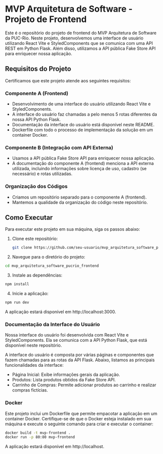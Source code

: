 # MVP Arquitetura de Software - Projeto de Frontend

Este é o repositório do projeto de frontend do MVP Arquitetura de Software da PUC-Rio. Neste projeto, desenvolvemos uma interface de usuário utilizando React Vite e StyledComponents que se comunica com uma API REST em Python Flask. Além disso, utilizamos a API pública Fake Store API para enriquecer nossa aplicação.

## Requisitos do Projeto

Certificamos que este projeto atende aos seguintes requisitos:

### Componente A (Frontend)

- Desenvolvimento de uma interface do usuário utilizando React Vite e StyledComponents.
- A interface do usuário faz chamadas a pelo menos 5 rotas diferentes da nossa API Python Flask.
- Documentação da interface do usuário está disponível neste README.
- Dockerfile com todo o processo de implementação da solução em um container Docker.

### Componente B (Integração com API Externa)

- Usamos a API pública Fake Store API para enriquecer nossa aplicação.
- A documentação do componente A (frontend) menciona a API externa utilizada, incluindo informações sobre licença de uso, cadastro (se necessário) e rotas utilizadas.

### Organização dos Códigos

- Criamos um repositório separado para o componente A (frontend).
- Mantemos a qualidade da organização do código neste repositório.

## Como Executar

Para executar este projeto em sua máquina, siga os passos abaixo:

1. Clone este repositório:

   ```bash
   git clone https://github.com/seu-usuario/mvp_arquitetura_software_pucrio_frontend.git
    ```
   
2. Navegue para o diretório do projeto:

```bash
cd mvp_arquitetura_software_pucrio_frontend
   ```

3. Instale as dependências:

```bash
npm install
```

4. Inicie a aplicação:

```bash
npm run dev
```

A aplicação estará disponível em http://localhost:3000.

### Documentação da Interface do Usuário
Nossa interface do usuário foi desenvolvida com React Vite e StyledComponents. Ela se comunica com a API Python Flask, que está disponível neste repositório.

A interface do usuário é composta por várias páginas e componentes que fazem chamadas para as rotas da API Flask. Abaixo, listamos as principais funcionalidades da interface:

- Página Inicial: Exibe informações gerais da aplicação.
- Produtos: Lista produtos obtidos da Fake Store API.
- Carrinho de Compras: Permite adicionar produtos ao carrinho e realizar compras fictícias.



### Docker
Este projeto inclui um Dockerfile que permite empacotar a aplicação em um container Docker. Certifique-se de que o Docker esteja instalado em sua máquina e execute o seguinte comando para criar e executar o container:

```bash
docker build -t mvp-frontend .
docker run -p 80:80 mvp-frontend
```

A aplicação estará disponível em http://localhost.

